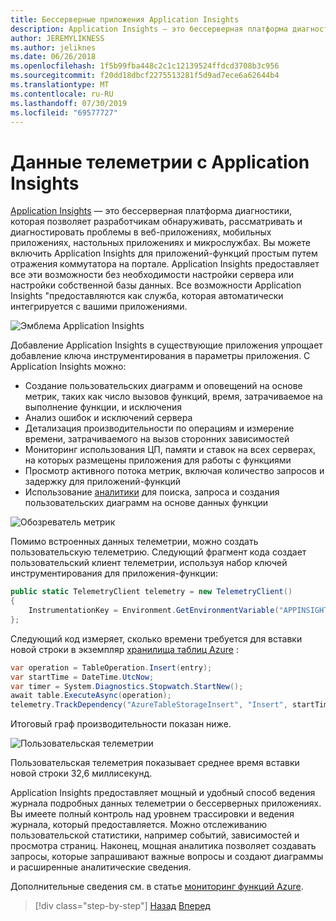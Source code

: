 ```yaml
---
title: Бессерверные приложения Application Insights
description: Application Insights — это бессерверная платформа диагностики, которая позволяет разработчикам обнаруживать, рассматривать и диагностировать проблемы в веб-приложениях, мобильных приложениях, настольных приложениях и микрослужбах.
author: JEREMYLIKNESS
ms.author: jeliknes
ms.date: 06/26/2018
ms.openlocfilehash: 1f5b99fba448c2c1c12139524ffdcd3708b3c956
ms.sourcegitcommit: f20dd18dbcf2275513281f5d9ad7ece6a62644b4
ms.translationtype: MT
ms.contentlocale: ru-RU
ms.lasthandoff: 07/30/2019
ms.locfileid: "69577727"
---
```

# <a name="telemetry-with-application-insights"></a>Данные телеметрии с Application Insights

[Application Insights](https://docs.microsoft.com/azure/application-insights) — это бессерверная платформа диагностики, которая позволяет разработчикам обнаруживать, рассматривать и диагностировать проблемы в веб-приложениях, мобильных приложениях, настольных приложениях и микрослужбах. Вы можете включить Application Insights для приложений-функций простым путем отражения коммутатора на портале. Application Insights предоставляет все эти возможности без необходимости настройки сервера или настройки собственной базы данных. Все возможности Application Insights "предоставляются как служба, которая автоматически интегрируется с вашими приложениями.

![Эмблема Application Insights](./media/application-insights-logo.png)

Добавление Application Insights в существующие приложения упрощает добавление ключа инструментирования в параметры приложения. С Application Insights можно:

* Создание пользовательских диаграмм и оповещений на основе метрик, таких как число вызовов функций, время, затрачиваемое на выполнение функции, и исключения
* Анализ ошибок и исключений сервера
* Детализация производительности по операциям и измерение времени, затрачиваемого на вызов сторонних зависимостей
* Мониторинг использования ЦП, памяти и ставок на всех серверах, на которых размещены приложения для работы с функциями
* Просмотр активного потока метрик, включая количество запросов и задержку для приложений-функций
* Использование [аналитики](https://docs.microsoft.com/azure/application-insights/app-insights-analytics) для поиска, запроса и создания пользовательских диаграмм на основе данных функции

![Обозреватель метрик](./media/metrics-explorer.png)

Помимо встроенных данных телеметрии, можно создать пользовательскую телеметрию. Следующий фрагмент кода создает пользовательский клиент телеметрии, используя набор ключей инструментирования для приложения-функции:

```csharp
public static TelemetryClient telemetry = new TelemetryClient()
{
    InstrumentationKey = Environment.GetEnvironmentVariable("APPINSIGHTS_INSTRUMENTATIONKEY")
};
```

Следующий код измеряет, сколько времени требуется для вставки новой строки в экземпляр [хранилища таблиц Azure](https://docs.microsoft.com/azure/cosmos-db/table-storage-overview) :

```csharp
var operation = TableOperation.Insert(entry);
var startTime = DateTime.UtcNow;
var timer = System.Diagnostics.Stopwatch.StartNew();
await table.ExecuteAsync(operation);
telemetry.TrackDependency("AzureTableStorageInsert", "Insert", startTime, timer.Elapsed, true);
```

Итоговый граф производительности показан ниже.

![Пользовательская телеметрии](./media/custom-telemetry.png)

Пользовательская телеметрия показывает среднее время вставки новой строки 32,6 миллисекунд.

Application Insights предоставляет мощный и удобный способ ведения журнала подробных данных телеметрии о бессерверных приложениях. Вы имеете полный контроль над уровнем трассировки и ведения журнала, который предоставляется. Можно отслеживанию пользовательской статистики, например событий, зависимостей и просмотра страниц. Наконец, мощная аналитика позволяет создавать запросы, которые запрашивают важные вопросы и создают диаграммы и расширенные аналитические сведения.

Дополнительные сведения см. в статье [мониторинг функций Azure](https://docs.microsoft.com/azure/azure-functions/functions-monitoring).

>[!div class="step-by-step"]
>[Назад](azure-functions.md)
>[Вперед](logic-apps.md)
